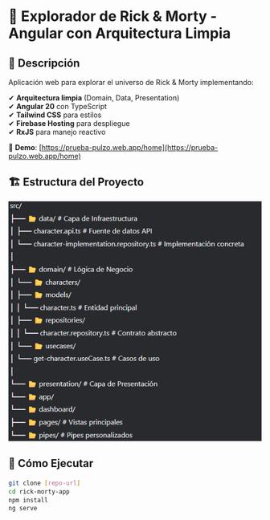 # 🚀 Explorador de Rick & Morty - Angular con Arquitectura Limpia



## 📌 Descripción

Aplicación web para explorar el universo de Rick & Morty implementando:

✔ **Arquitectura limpia** (Domain, Data, Presentation)  
✔ **Angular 20** con TypeScript  
✔ **Tailwind CSS** para estilos  
✔ **Firebase Hosting** para despliegue  
✔ **RxJS** para manejo reactivo  

🔗 **Demo**: [https://prueba-pulzo.web.app/home](https://prueba-pulzo.web.app/home)

## 🏗 Estructura del Proyecto
![alt text](image.png)


## 🚀 Cómo Ejecutar

```bash
git clone [repo-url]
cd rick-morty-app
npm install
ng serve